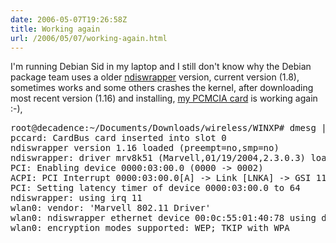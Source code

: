 ```yaml
---
date: 2006-05-07T19:26:58Z
title: Working again
url: /2006/05/07/working-again.html
---
```


<p>I'm running Debian Sid in my laptop and I still don't know why the Debian package team uses a older <a href="http://ndiswrapper.sourceforge.net">ndiswrapper</a> version, current version (1.8), sometimes works and some others crashes the kernel, after downloading most recent version (1.16) and installing, <a href="http://iogear.com/main.php?loc=dm&driver&Item=GWP512#display">my PCMCIA card</a> is working again :-),</p>
<pre>root@decadence:~/Documents/Downloads/wireless/WINXP# dmesg |tail
pccard: CardBus card inserted into slot 0
ndiswrapper version 1.16 loaded (preempt=no,smp=no)
ndiswrapper: driver mrv8k51 (Marvell,01/19/2004,2.3.0.3) loaded
PCI: Enabling device 0000:03:00.0 (0000 -> 0002)
ACPI: PCI Interrupt 0000:03:00.0[A] -> Link [LNKA] -> GSI 11 (level, low) -> IRQ 11
PCI: Setting latency timer of device 0000:03:00.0 to 64
ndiswrapper: using irq 11
wlan0: vendor: 'Marvell 802.11 Driver'
wlan0: ndiswrapper ethernet device 00:0c:55:01:40:78 using driver mrv8k51, 11AB:1FA6.5.conf
wlan0: encryption modes supported: WEP; TKIP with WPA</pre>

